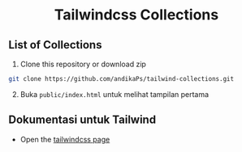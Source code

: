 <h1 align="center">Tailwindcss Collections</h1>

## List of Collections

1. Clone this repository or download zip

```bash
git clone https://github.com/andikaPs/tailwind-collections.git
```

2. Buka `public/index.html` untuk melihat tampilan pertama

## Dokumentasi untuk Tailwind

- Open the [tailwindcss page](https://tailwindcss.com/)
